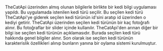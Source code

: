 TheCatApi üzerinden almış olunan bilgilerle birlikte bir kedi bilgi uygulaması yapıldı. 
Bu uygulamada istenilen kedi türü seçilir.
Bu seçilen kedi türü TheCatApi'ye giderek seçilen kedi türünün id'sini aratıp id üzerinden o kediyi getirir.
TheCatApi üzerinden seçilen kedi türünün bir kaç fotoğrafı alınır. Bu fotoğraflar bir slider içinde kullanılır. 
TheCatApi'den arınan diğer bir bilgi ise seçilen kedi türünün açıklamasıdır.
Burada seçilen kedi türü hakkında genel bilgiler alınır. 
Son olarak ise seçilen kedi türünün karakterislik özellikleri alınıp bunların yanına bir oylama sistemi kurulmuştur. 
